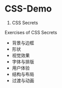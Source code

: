 # CSS-Demo
1. CSS Secrets

Exercises of CSS Secrets

+ 背景与边框
+ 形状
+ 视觉效果
+ 字体与排版
+ 用户体验
+ 结构与布局
+ 过渡与动画
